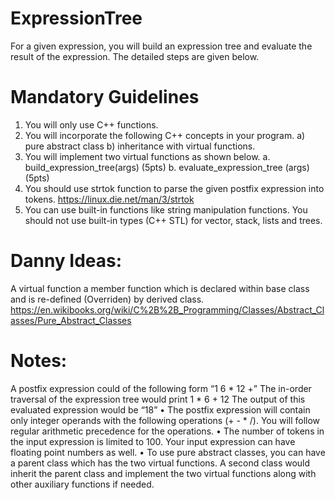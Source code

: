# ExpressionTree
For a given expression, you will build an expression tree and evaluate the result of the expression. The detailed steps are given below.
# Mandatory Guidelines
1) You will only use C++ functions.
2) You will incorporate the following C++ concepts in your program. a) pure
abstract class b) inheritance with virtual functions.
3) You will implement two virtual functions as shown below.
a. build_expression_tree(args) (5pts)
b. evaluate_expression_tree (args) (5pts)
4) You should use strtok function to parse the given postfix expression into
tokens. https://linux.die.net/man/3/strtok
5) You can use built-in functions like string manipulation functions. You should
not use built-in types (C++ STL) for vector, stack, lists and trees.

# Danny Ideas:

A virtual function a member function which is declared within base class and is re-defined (Overriden) by derived class.
https://en.wikibooks.org/wiki/C%2B%2B_Programming/Classes/Abstract_Classes/Pure_Abstract_Classes

# Notes:
A postfix expression could of the following form “1 6 * 12 +”
The in-order traversal of the expression tree would print 1 * 6 + 12
The output of this evaluated expression would be “18”
• The postfix expression will contain only integer operands with the following
operations (+ - * /). You will follow regular arithmetic precedence for the
operations.
• The number of tokens in the input expression is limited to 100. Your input
expression can have floating point numbers as well.
• To use pure abstract classes, you can have a parent class which has the two
virtual functions. A second class would inherit the parent class and implement
the two virtual functions along with other auxiliary functions if needed.
